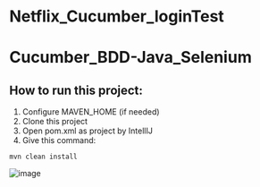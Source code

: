 # Netflix_Cucumber_loginTest
# Cucumber_BDD-Java_Selenium

## How to run this project:
1. Configure MAVEN_HOME (if needed)
2. Clone this project
3. Open pom.xml as project by IntellIJ
4. Give this command:
``` 
mvn clean install

```

![image](https://user-images.githubusercontent.com/77289022/135159021-b0e923d8-1ec3-4407-a839-86819be02e3e.png)


